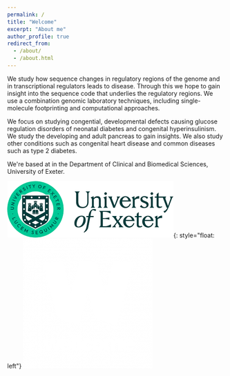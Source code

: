 ```yaml
---
permalink: /
title: "Welcome"
excerpt: "About me"
author_profile: true
redirect_from: 
  - /about/
  - /about.html
---
```


We study how sequence changes in regulatory regions of the genome and in transcriptional regulators leads to disease. Through this we hope to gain insight into the sequence code that underlies the regulatory regions. We use a combination genomic laboratory techniques, including single-molecule footprinting and computational approaches.

We focus on studying congential, developmental defects causing glucose regulation disorders of neonatal diabetes and congenital hyperinsulinism. We study the developing and adult pancreas to gain insights. We also study other conditions such as congenital heart disease and common diseases such as type 2 diabetes.

We're based at in the Department of Clinical and Biomedical Sciences, University of Exeter.

![University of Exeter](/images/uoe.png){: style="float: left"}
![Wellcome](/images/wellcome-logo-white.png)